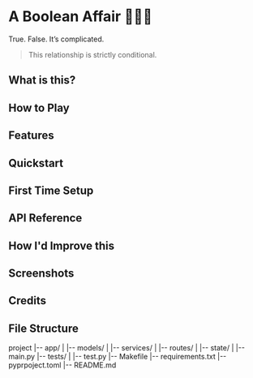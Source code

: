 # A Boolean Affair 💃🕺✨
True. False. It’s complicated.

> This relationship is strictly conditional.

## What is this?

## How to Play

## Features

## Quickstart

## First Time Setup

## API Reference

## How I'd Improve this

## Screenshots

## Credits


## File Structure
project
|-- app/
|   |-- models/
|   |-- services/
|   |-- routes/
|   |-- state/
|   |-- main.py
|-- tests/
|   |-- test.py
|-- Makefile
|-- requirements.txt
|-- pyprpoject.toml
|-- README.md

